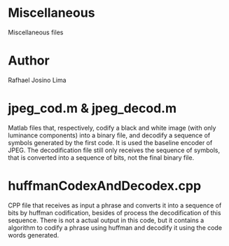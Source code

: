 # Miscellaneous
Miscellaneous files

# Author
Rafhael Josino Lima

# jpeg_cod.m & jpeg_decod.m

Matlab files that, respectively, codify a black and white image (with only luminance components) into a binary file, and decodify a sequence of symbols generated by the first code.
It is used the baseline encoder of JPEG.
The decodification file still only receives the sequence of symbols, that is converted into a sequence of bits, not the final binary file.

# huffmanCodexAndDecodex.cpp

CPP file that receives as input a phrase and converts it into a sequence of bits by huffman codification, besides of process the decodification of this sequence. 
There is not a actual output in this code, but it contains a algorithm to codify a phrase using huffman and decodify it using the code words generated.
